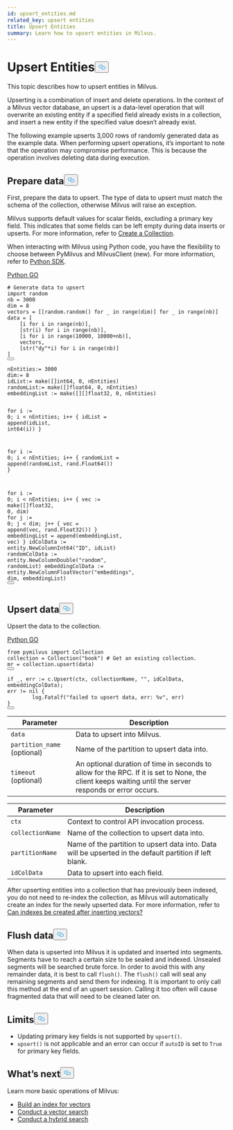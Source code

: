 ```yaml
---
id: upsert_entities.md
related_key: upsert entities
title: Upsert Entities
summary: Learn how to upsert entities in Milvus.
---
```

<h1 id="Upsert-Entities" class="common-anchor-header">Upsert Entities<button data-href="#Upsert-Entities" class="anchor-icon" translate="no">
      <svg translate="no"
        aria-hidden="true"
        focusable="false"
        height="20"
        version="1.1"
        viewBox="0 0 16 16"
        width="16"
      >
        <path
          fill="#0092E4"
          fill-rule="evenodd"
          d="M4 9h1v1H4c-1.5 0-3-1.69-3-3.5S2.55 3 4 3h4c1.45 0 3 1.69 3 3.5 0 1.41-.91 2.72-2 3.25V8.59c.58-.45 1-1.27 1-2.09C10 5.22 8.98 4 8 4H4c-.98 0-2 1.22-2 2.5S3 9 4 9zm9-3h-1v1h1c1 0 2 1.22 2 2.5S13.98 12 13 12H9c-.98 0-2-1.22-2-2.5 0-.83.42-1.64 1-2.09V6.25c-1.09.53-2 1.84-2 3.25C6 11.31 7.55 13 9 13h4c1.45 0 3-1.69 3-3.5S14.5 6 13 6z"
        ></path>
      </svg>
    </button></h1><p>This topic describes how to upsert entities in Milvus.</p>
<p>Upserting is a combination of insert and delete operations. In the context of a Milvus vector database, an upsert is a data-level operation that will overwrite an existing entity if a specified field already exists in a collection, and insert a new entity if the specified value doesn’t already exist.</p>
<p>The following example upserts 3,000 rows of randomly generated data as the example data. When performing upsert operations, it’s important to note that the operation may compromise performance. This is because the operation involves deleting data during execution.</p>
<h2 id="Prepare-data" class="common-anchor-header">Prepare data<button data-href="#Prepare-data" class="anchor-icon" translate="no">
      <svg translate="no"
        aria-hidden="true"
        focusable="false"
        height="20"
        version="1.1"
        viewBox="0 0 16 16"
        width="16"
      >
        <path
          fill="#0092E4"
          fill-rule="evenodd"
          d="M4 9h1v1H4c-1.5 0-3-1.69-3-3.5S2.55 3 4 3h4c1.45 0 3 1.69 3 3.5 0 1.41-.91 2.72-2 3.25V8.59c.58-.45 1-1.27 1-2.09C10 5.22 8.98 4 8 4H4c-.98 0-2 1.22-2 2.5S3 9 4 9zm9-3h-1v1h1c1 0 2 1.22 2 2.5S13.98 12 13 12H9c-.98 0-2-1.22-2-2.5 0-.83.42-1.64 1-2.09V6.25c-1.09.53-2 1.84-2 3.25C6 11.31 7.55 13 9 13h4c1.45 0 3-1.69 3-3.5S14.5 6 13 6z"
        ></path>
      </svg>
    </button></h2><p>First, prepare the data to upsert.  The type of data to upsert must match the schema of the collection, otherwise Milvus will raise an exception.</p>
<p>Milvus supports default values for scalar fields, excluding a primary key field. This indicates that some fields can be left empty during data inserts or upserts. For more information, refer to <a href="/docs/v2.3.x/create_collection.md#prepare-schema">Create a Collection</a>.</p>
<div class="alert note">
<p>When interacting with Milvus using Python code, you have the flexibility to choose between PyMilvus and MilvusClient (new). For more information, refer to <a href="https://milvus.io/api-reference/pymilvus/v2.3.x/About.md">Python SDK</a>.</p>
</div>
<div class="multipleCode">
  <a href="#python">Python </a>
  <a href="#go">GO</a>
</div>
<pre><code translate="no" class="language-python"><span class="hljs-comment"># Generate data to upsert</span>
<span class="hljs-keyword">import</span> random
nb = <span class="hljs-number">3000</span>
dim = <span class="hljs-number">8</span>
vectors = [[random.random() <span class="hljs-keyword">for</span> _ <span class="hljs-keyword">in</span> <span class="hljs-built_in">range</span>(dim)] <span class="hljs-keyword">for</span> _ <span class="hljs-keyword">in</span> <span class="hljs-built_in">range</span>(nb)]
data = [
    [i <span class="hljs-keyword">for</span> i <span class="hljs-keyword">in</span> <span class="hljs-built_in">range</span>(nb)],
    [<span class="hljs-built_in">str</span>(i) <span class="hljs-keyword">for</span> i <span class="hljs-keyword">in</span> <span class="hljs-built_in">range</span>(nb)],
    [i <span class="hljs-keyword">for</span> i <span class="hljs-keyword">in</span> <span class="hljs-built_in">range</span>(<span class="hljs-number">10000</span>, <span class="hljs-number">10000</span>+nb)],
    vectors,
    [<span class="hljs-built_in">str</span>(<span class="hljs-string">&quot;dy&quot;</span>*i) <span class="hljs-keyword">for</span> i <span class="hljs-keyword">in</span> <span class="hljs-built_in">range</span>(nb)]
]
<button class="copy-code-btn"></button></code></pre>
<pre><code translate="no" class="language-go">nEntities:= <span class="hljs-number">3000</span>
dim:= <span class="hljs-number">8</span>
idList:= <span class="hljs-built_in">make</span>([]<span class="hljs-type">int64</span>, <span class="hljs-number">0</span>, nEntities)
randomList:= <span class="hljs-built_in">make</span>([]<span class="hljs-type">float64</span>, <span class="hljs-number">0</span>, nEntities)
embeddingList := <span class="hljs-built_in">make</span>([][]<span class="hljs-type">float32</span>, <span class="hljs-number">0</span>, nEntities)

<span class="hljs-keyword">for</span> i := <span class="hljs-number">0</span>; i &lt; nEntities; i++ {
    idList = <span class="hljs-built_in">append</span>(idList, <span class="hljs-type">int64</span>(i))
}
    
<span class="hljs-keyword">for</span> i := <span class="hljs-number">0</span>; i &lt; nEntities; i++ {
    randomList = <span class="hljs-built_in">append</span>(randomList, rand.Float64())
}
  
<span class="hljs-keyword">for</span> i := <span class="hljs-number">0</span>; i &lt; nEntities; i++ {
    vec := <span class="hljs-built_in">make</span>([]<span class="hljs-type">float32</span>, <span class="hljs-number">0</span>, dim)
<span class="hljs-keyword">for</span> j := <span class="hljs-number">0</span>; j &lt; dim; j++ {
        vec = <span class="hljs-built_in">append</span>(vec, rand.Float32())
    }
    embeddingList = <span class="hljs-built_in">append</span>(embeddingList, vec)
}
idColData := entity.NewColumnInt64(<span class="hljs-string">&quot;ID&quot;</span>, idList)
randomColData := entity.NewColumnDouble(<span class="hljs-string">&quot;random&quot;</span>, randomList)
embeddingColData := entity.NewColumnFloatVector(<span class="hljs-string">&quot;embeddings&quot;</span>, dim, embeddingList)
<button class="copy-code-btn"></button></code></pre>
<h2 id="Upsert-data" class="common-anchor-header">Upsert data<button data-href="#Upsert-data" class="anchor-icon" translate="no">
      <svg translate="no"
        aria-hidden="true"
        focusable="false"
        height="20"
        version="1.1"
        viewBox="0 0 16 16"
        width="16"
      >
        <path
          fill="#0092E4"
          fill-rule="evenodd"
          d="M4 9h1v1H4c-1.5 0-3-1.69-3-3.5S2.55 3 4 3h4c1.45 0 3 1.69 3 3.5 0 1.41-.91 2.72-2 3.25V8.59c.58-.45 1-1.27 1-2.09C10 5.22 8.98 4 8 4H4c-.98 0-2 1.22-2 2.5S3 9 4 9zm9-3h-1v1h1c1 0 2 1.22 2 2.5S13.98 12 13 12H9c-.98 0-2-1.22-2-2.5 0-.83.42-1.64 1-2.09V6.25c-1.09.53-2 1.84-2 3.25C6 11.31 7.55 13 9 13h4c1.45 0 3-1.69 3-3.5S14.5 6 13 6z"
        ></path>
      </svg>
    </button></h2><p>Upsert the data to the collection.</p>
<div class="multipleCode">
  <a href="#python">Python </a>
  <a href="#go">GO</a>
</div>
<pre><code translate="no" class="language-python"><span class="hljs-keyword">from</span> pymilvus <span class="hljs-keyword">import</span> Collection
collection = Collection(<span class="hljs-string">&quot;book&quot;</span>) <span class="hljs-comment"># Get an existing collection.</span>
mr = collection.upsert(data)
<button class="copy-code-btn"></button></code></pre>
<pre><code translate="no" class="language-go"><span class="hljs-keyword">if</span> _, err := c.Upsert(ctx, collectionName, <span class="hljs-string">&quot;&quot;</span>, idColData, embeddingColData);
err != <span class="hljs-literal">nil</span> {
        log.Fatalf(<span class="hljs-string">&quot;failed to upsert data, err: %v&quot;</span>, err)
}
<button class="copy-code-btn"></button></code></pre>
<table class="language-python">
    <thead>
    <tr>
        <th>Parameter</th>
        <th>Description</th>
    </tr>
    </thead>
    <tbody>
    <tr>
        <td><code translate="no">data</code></td>
        <td>Data to upsert into Milvus.</td>
    </tr>
    <tr>
        <td><code translate="no">partition_name</code> (optional)</td>
        <td>Name of the partition to upsert data into.</td>
    </tr>
    <tr>
        <td><code translate="no">timeout</code> (optional)</td>
        <td>An optional duration of time in seconds to allow for the RPC. If it is set to None, the client keeps waiting until the server responds or error occurs.</td>
    </tr>
    </tbody>
</table>
<table class="language-go">
    <thead>
    <tr>
        <th>Parameter</th>
        <th>Description</th>
    </tr>
    </thead>
    <tbody>
    <tr>
        <td><code translate="no">ctx</code></td>
        <td>Context to control API invocation process.</td>
    </tr>
    <tr>
        <td><code translate="no">collectionName</code></td>
        <td>Name of the collection to upsert data into.</td>
    </tr>
    <tr>
        <td><code translate="no">partitionName</code></td>
        <td>Name of the partition to upsert data into. Data will be upserted in the default partition if left blank.</td>
    </tr>
    <tr>
        <td><code translate="no">idColData</code></td>
        <td>Data to upsert into each field.</td>
    </tr>
  </tbody>
</table>
<div class="alert note">
<p>After upserting entities into a collection that has previously been indexed, you do not need to re-index the collection, as Milvus will automatically create an index for the newly upserted data. For more information, refer to <a href="/docs/v2.3.x/product_faq.md#Can-indexes-be-created-after-inserting-vectors">Can indexes be created after inserting vectors?</a></p>
</div>
<h2 id="Flush-data" class="common-anchor-header">Flush data<button data-href="#Flush-data" class="anchor-icon" translate="no">
      <svg translate="no"
        aria-hidden="true"
        focusable="false"
        height="20"
        version="1.1"
        viewBox="0 0 16 16"
        width="16"
      >
        <path
          fill="#0092E4"
          fill-rule="evenodd"
          d="M4 9h1v1H4c-1.5 0-3-1.69-3-3.5S2.55 3 4 3h4c1.45 0 3 1.69 3 3.5 0 1.41-.91 2.72-2 3.25V8.59c.58-.45 1-1.27 1-2.09C10 5.22 8.98 4 8 4H4c-.98 0-2 1.22-2 2.5S3 9 4 9zm9-3h-1v1h1c1 0 2 1.22 2 2.5S13.98 12 13 12H9c-.98 0-2-1.22-2-2.5 0-.83.42-1.64 1-2.09V6.25c-1.09.53-2 1.84-2 3.25C6 11.31 7.55 13 9 13h4c1.45 0 3-1.69 3-3.5S14.5 6 13 6z"
        ></path>
      </svg>
    </button></h2><p>When data is upserted into Milvus it is updated and inserted into segments. Segments have to reach a certain size to be sealed and indexed. Unsealed segments will be searched brute force. In order to avoid this with any remainder data, it is best to call <code translate="no">flush()</code>. The <code translate="no">flush()</code> call will seal any remaining segments and send them for indexing. It is important to only call this method at the end of an upsert session. Calling it too often will cause fragmented data that will need to be cleaned later on.</p>
<h2 id="Limits" class="common-anchor-header">Limits<button data-href="#Limits" class="anchor-icon" translate="no">
      <svg translate="no"
        aria-hidden="true"
        focusable="false"
        height="20"
        version="1.1"
        viewBox="0 0 16 16"
        width="16"
      >
        <path
          fill="#0092E4"
          fill-rule="evenodd"
          d="M4 9h1v1H4c-1.5 0-3-1.69-3-3.5S2.55 3 4 3h4c1.45 0 3 1.69 3 3.5 0 1.41-.91 2.72-2 3.25V8.59c.58-.45 1-1.27 1-2.09C10 5.22 8.98 4 8 4H4c-.98 0-2 1.22-2 2.5S3 9 4 9zm9-3h-1v1h1c1 0 2 1.22 2 2.5S13.98 12 13 12H9c-.98 0-2-1.22-2-2.5 0-.83.42-1.64 1-2.09V6.25c-1.09.53-2 1.84-2 3.25C6 11.31 7.55 13 9 13h4c1.45 0 3-1.69 3-3.5S14.5 6 13 6z"
        ></path>
      </svg>
    </button></h2><ul>
<li>Updating primary key fields is not supported by <code translate="no">upsert()</code>.</li>
<li><code translate="no">upsert()</code> is not applicable and an error can occur if <code translate="no">autoID</code> is set to <code translate="no">True</code> for primary key fields.</li>
</ul>
<h2 id="Whats-next" class="common-anchor-header">What’s next<button data-href="#Whats-next" class="anchor-icon" translate="no">
      <svg translate="no"
        aria-hidden="true"
        focusable="false"
        height="20"
        version="1.1"
        viewBox="0 0 16 16"
        width="16"
      >
        <path
          fill="#0092E4"
          fill-rule="evenodd"
          d="M4 9h1v1H4c-1.5 0-3-1.69-3-3.5S2.55 3 4 3h4c1.45 0 3 1.69 3 3.5 0 1.41-.91 2.72-2 3.25V8.59c.58-.45 1-1.27 1-2.09C10 5.22 8.98 4 8 4H4c-.98 0-2 1.22-2 2.5S3 9 4 9zm9-3h-1v1h1c1 0 2 1.22 2 2.5S13.98 12 13 12H9c-.98 0-2-1.22-2-2.5 0-.83.42-1.64 1-2.09V6.25c-1.09.53-2 1.84-2 3.25C6 11.31 7.55 13 9 13h4c1.45 0 3-1.69 3-3.5S14.5 6 13 6z"
        ></path>
      </svg>
    </button></h2><p>Learn more basic operations of Milvus:</p>
<ul>
<li><a href="/docs/v2.3.x/build_index.md">Build an index for vectors</a></li>
<li><a href="/docs/v2.3.x/search.md">Conduct a vector search</a></li>
<li><a href="/docs/v2.3.x/hybridsearch.md">Conduct a hybrid search</a></li>
</ul>
